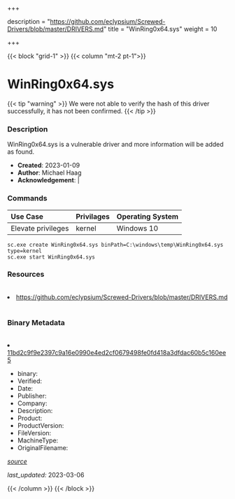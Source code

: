 +++

description = "https://github.com/eclypsium/Screwed-Drivers/blob/master/DRIVERS.md"
title = "WinRing0x64.sys"
weight = 10

+++


{{< block "grid-1" >}}
{{< column "mt-2 pt-1">}}




# WinRing0x64.sys 


{{< tip "warning" >}}
We were not able to verify the hash of this driver successfully, it has not been confirmed.
{{< /tip >}}




### Description


WinRing0x64.sys is a vulnerable driver and more information will be added as found.


- **Created**: 2023-01-09
- **Author**: Michael Haag
- **Acknowledgement**:  | [](https://twitter.com/)

### Commands

| Use Case | Privilages | Operating System | 
|:---- | ---- | ---- |
| Elevate privileges | kernel | Windows 10 |

```
sc.exe create WinRing0x64.sys binPath=C:\windows\temp\WinRing0x64.sys type=kernel
sc.exe start WinRing0x64.sys
```

### Resources
<br>


<li><a href=" https://github.com/eclypsium/Screwed-Drivers/blob/master/DRIVERS.md"> https://github.com/eclypsium/Screwed-Drivers/blob/master/DRIVERS.md</a></li>


<br>


### Binary Metadata
<br>



<li><a href="https://www.virustotal.com/gui/file/11bd2c9f9e2397c9a16e0990e4ed2cf0679498fe0fd418a3dfdac60b5c160ee5">11bd2c9f9e2397c9a16e0990e4ed2cf0679498fe0fd418a3dfdac60b5c160ee5</a></li>



- binary: 
- Verified: 
- Date: 
- Publisher: 
- Company: 
- Description: 
- Product: 
- ProductVersion: 
- FileVersion: 
- MachineType: 
- OriginalFilename: 

[*source*](https://github.com/magicsword-io/LOLDrivers/tree/main/yaml/winring0x64.sys.yml)

*last_updated:* 2023-03-06


{{< /column >}}
{{< /block >}}
